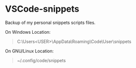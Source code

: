 # VSCode-snippets
Backup of my personal snippets scripts files.

On Windows Location:
> C:\Users\<USER>\AppData\Roaming\Code\User\snippets

On GNU/Linux Location:
> ~/.config/code/snippets


